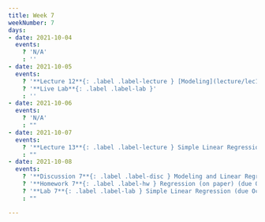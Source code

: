 ```yaml
---
title: Week 7
weekNumber: 7
days:
- date: 2021-10-04
  events:
    ? 'N/A'
    : ''
- date: 2021-10-05
  events:
    ? '**Lecture 12**{: .label .label-lecture } [Modeling](lecture/lec12)'
    ? '**Live Lab**{: .label .label-lab }'
    : ''
- date: 2021-10-06
  events:
    ? 'N/A'
    : ""
- date: 2021-10-07
  events:
    ? '**Lecture 13**{: .label .label-lecture } Simple Linear Regression'
    : ""
- date: 2021-10-08
  events:
    ? '**Discussion 7**{: .label .label-disc } Modeling and Linear Regression'
    ? '**Homework 7**{: .label .label-hw } Regression (on paper) (due Oct 14)'
    ? '**Lab 7**{: .label .label-lab } Simple Linear Regression (due Oct 12)'
    : ""

---
```

